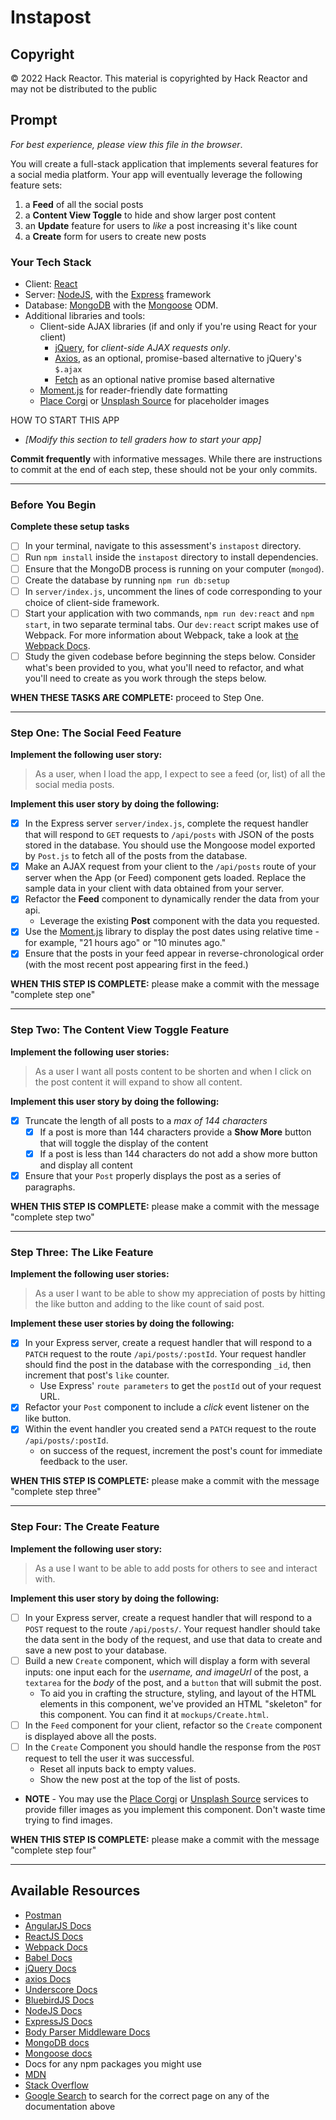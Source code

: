 # Instapost

## Copyright

&copy; 2022 Hack Reactor. This material is copyrighted by Hack Reactor and may not be distributed to the public

## Prompt

_For best experience, please view this file in the browser_.

You will create a full-stack application that implements several features for a social media platform. Your app will eventually leverage the following feature sets:

1. a **Feed** of all the social posts
2. a **Content View Toggle** to hide and show larger post content
3. an **Update** feature for users to _like_ a post increasing it's like count
4. a **Create** form for users to create new posts

### Your Tech Stack

- Client: [React](https://facebook.github.io/react)
- Server: [NodeJS](https://nodejs.org), with the [Express](https://express.js.com) framework
- Database: [MongoDB](https://mongodb.com) with the [Mongoose](https://mongoosejs.com) ODM.
- Additional libraries and tools:
  - Client-side AJAX libraries (if and only if you're using React for your client)
    - [jQuery](https://jquery.com/), for _client-side AJAX requests only_.
    - [Axios](https://github.com/axios/axios), as an optional, promise-based alternative to jQuery's `$.ajax`
    - [Fetch](https://developer.mozilla.org/en-US/docs/Web/API/Fetch_API/Using_Fetch) as an optional native promise based alternative
  - [Moment.js](https://momentjs.com/) for reader-friendly date formatting
  - [Place Corgi](http://placecorgi.com/) or [Unsplash Source](https://source.unsplash.com/) for placeholder images

HOW TO START THIS APP

- _[Modify this section to tell graders how to start your app]_

**Commit frequently** with informative messages. While there are instructions to commit at the end of each step, these should not be your only commits.

---

### Before You Begin

**Complete these setup tasks**

- [ ] In your terminal, navigate to this assessment's `instapost` directory.
- [ ] Run `npm install` inside the `instapost` directory to install dependencies.
- [ ] Ensure that the MongoDB process is running on your computer (`mongod`).
- [ ] Create the database by running `npm run db:setup`
- [ ] In `server/index.js`, uncomment the lines of code corresponding to your choice of client-side framework.
- [ ] Start your application with two commands, `npm run dev:react` and `npm start`, in two separate terminal tabs. Our `dev:react` script makes use of Webpack. For more information about Webpack, take a look at [the Webpack Docs](https://webpack.js.org/concepts/).
- [ ] Study the given codebase before beginning the steps below. Consider what's been provided to you, what you'll need to refactor, and what you'll need to create as you work through the steps below.

**WHEN THESE TASKS ARE COMPLETE:** proceed to Step One.

---

### Step One: The Social Feed Feature

**Implement the following user story:**

> As a user, when I load the app, I expect to see a feed (or, list) of all the social media posts.

**Implement this user story by doing the following:**

- [x] In the Express server `server/index.js`, complete the request handler that will respond to `GET` requests to `/api/posts` with JSON of the posts stored in the database. You should use the Mongoose model exported by `Post.js` to fetch all of the posts from the database.
- [x] Make an AJAX request from your client to the `/api/posts` route of your server when the App (or Feed) component gets loaded. Replace the sample data in your client with data obtained from your server.
- [x] Refactor the **Feed** component to dynamically render the data from your api.
  - Leverage the existing **Post** component with the data you requested.
- [x] Use the [Moment.js](https://momentjs.com) library to display the post dates using relative time - for example, "21 hours ago" or "10 minutes ago."
- [x] Ensure that the posts in your feed appear in reverse-chronological order (with the most recent post appearing first in the feed.)

**WHEN THIS STEP IS COMPLETE:** please make a commit with the message "complete step one"

---

### Step Two: The Content View Toggle Feature

**Implement the following user stories:**

> As a user I want all posts content to be shorten and when I click on the post content it will expand to show all content.

**Implement this user story by doing the following:**

- [x] Truncate the length of all posts to a _max of 144 characters_
  - [x] If a post is more than 144 characters provide a **Show More** button that will toggle the display of the content
  - [x] If a post is less than 144 characters do not add a show more button and display all content
- [x] Ensure that your `Post` properly displays the post as a series of paragraphs.

**WHEN THIS STEP IS COMPLETE:** please make a commit with the message "complete step two"

---

### Step Three: The Like Feature

**Implement the following user stories:**

> As a user I want to be able to show my appreciation of posts by hitting the like button and adding to the like count of said post.

**Implement these user stories by doing the following:**

- [x] In your Express server, create a request handler that will respond to a `PATCH` request to the route `/api/posts/:postId`. Your request handler should find the post in the database with the corresponding `_id`, then increment that post's `like` counter.
  - Use Express' `route parameters` to get the `postId` out of your request URL.
- [x] Refactor your `Post` component to include a _click_ event listener on the like button.
- [x] Within the event handler you created send a `PATCH` request to the route `/api/posts/:postId`.
  - on success of the request, increment the post's count for immediate feedback to the user.

**WHEN THIS STEP IS COMPLETE:** please make a commit with the message "complete step three"

---

### Step Four: The Create Feature

**Implement the following user story:**

> As a use I want to be able to add posts for others to see and interact with.

**Implement this user story by doing the following:**

- [ ] In your Express server, create a request handler that will respond to a `POST` request to the route `/api/posts/`. Your request handler should take the data sent in the body of the request, and use that data to create and save a new post to your database.
- [ ] Build a new `Create` component, which will display a form with several inputs: one input each for the _username, and imageUrl_ of the post, a `textarea` for the _body_ of the post, and a `button` that will submit the post.
  - To aid you in crafting the structure, styling, and layout of the HTML elements in this component, we've provided an HTML "skeleton" for this component. You can find it at `mockups/Create.html`.
- [ ] In the `Feed` component for your client, refactor so the `Create` component is displayed above all the posts.
- [ ] In the `Create` Component you should handle the response from the `POST` request to tell the user it was successful.
  - Reset all inputs back to empty values.
  - Show the new post at the top of the list of posts.
- **NOTE** - You may use the [Place Corgi](http://placecorgi.com/) or [Unsplash Source](https://source.unsplash.com/) services to provide filler images as you implement this component. Don't waste time trying to find images.

**WHEN THIS STEP IS COMPLETE:** please make a commit with the message "complete step four"

---

## Available Resources

- [Postman](https://www.getpostman.com/)
- [AngularJS Docs](https://angularjs.org/)
- [ReactJS Docs](https://facebook.github.io/react/)
- [Webpack Docs](https://webpack.js.org/concepts/)
- [Babel Docs](https://babeljs.io/docs/setup/)
- [jQuery Docs](https://jquery.com/)
- [axios Docs](https://github.com/axios/axios)
- [Underscore Docs](http://underscorejs.org/)
- [BluebirdJS Docs](http://bluebirdjs.com/)
- [NodeJS Docs](https://nodejs.org/)
- [ExpressJS Docs](https://expressjs.com/)
- [Body Parser Middleware Docs](https://github.com/expressjs/body-parser)
- [MongoDB docs](https://docs.mongodb.com/)
- [Mongoose docs](http://mongoosejs.com/)
- Docs for any npm packages you might use
- [MDN](https://developer.mozilla.org/)
- [Stack Overflow](http://stackoverflow.com/)
- [Google Search](https://google.com) to search for the correct page on any of the documentation above
